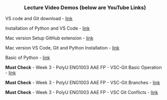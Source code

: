 
<p align="center">
  <h3 align="center">Lecture Video Demos (below are YouTube Links)</h3>
</p>

VS code and Git download - [link](https://www.youtube.com/watch?v=MZZw7VU9T4c)

Installation of Python and VS Code - [link](https://youtu.be/wJEZO8M2j4Q)

Mac version Setup GitHub extension - [link](https://www.youtube.com/watch?v=iUyr8iG1G8k)

Mac version VS Code, Git and Python Installation - [link](https://www.youtube.com/watch?v=p-joFbfB57c)

Basic of Python - [link](https://youtu.be/rrexaHdRXL4)

**Must Check** - Week 3 - PolyU ENG1003 AAE FP - VSC-Git Basic Operation - [link](https://www.youtube.com/watch?v=juEEJkgq6fI&list=PLw8Oypadak9OPJjn5uPBwKzHkqce-gKso&index=1)

**Must Check** - Week 3 - PolyU ENG1003 AAE FP - VSC-Git Branches - [link](https://www.youtube.com/watch?v=5qUDlFg5gAM&list=PLw8Oypadak9OPJjn5uPBwKzHkqce-gKso&index=2)

**Must Check** - Week 3 - PolyU ENG1003 AAE FP - VSC Git Conflicts - [link](https://www.youtube.com/watch?v=4JrCfXhmavg&list=PLw8Oypadak9OPJjn5uPBwKzHkqce-gKso&index=3)


